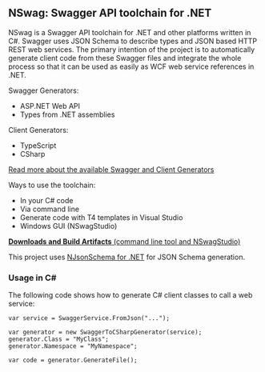 ## NSwag: Swagger API toolchain for .NET

NSwag is a Swagger API toolchain for .NET and other platforms written in C#. Swagger uses JSON Schema to describe types and JSON based HTTP REST web services. The primary intention of the project is to automatically generate client code from these Swagger files and integrate the whole process so that it can be used as easily as WCF web service references in .NET. 

Swagger Generators: 

- ASP.NET Web API
- Types from .NET assemblies

Client Generators: 

- TypeScript
- CSharp

[Read more about the available Swagger and Client Generators](https://github.com/NSwag/NSwag/wiki)

Ways to use the toolchain: 

- In your C# code
- Via command line
- Generate code with T4 templates in Visual Studio
- Windows GUI (NSwagStudio)

[**Downloads and Build Artifacts** (command line tool and NSwagStudio)](https://ci.appveyor.com/project/rsuter/nswag/build/artifacts)

This project uses [NJsonSchema for .NET](http://njsonschema.org) for JSON Schema generation. 

### Usage in C#

The following code shows how to generate C# client classes to call a web service: 
	
	var service = SwaggerService.FromJson("...");
	
	var generator = new SwaggerToCSharpGenerator(service);
	generator.Class = "MyClass";
	generator.Namespace = "MyNamespace";
	
	var code = generator.GenerateFile();
